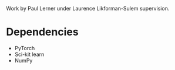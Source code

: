 Work by Paul Lerner under Laurence Likforman-Sulem supervision.

# Dependencies
- PyTorch
- Sci-kit learn
- NumPy
